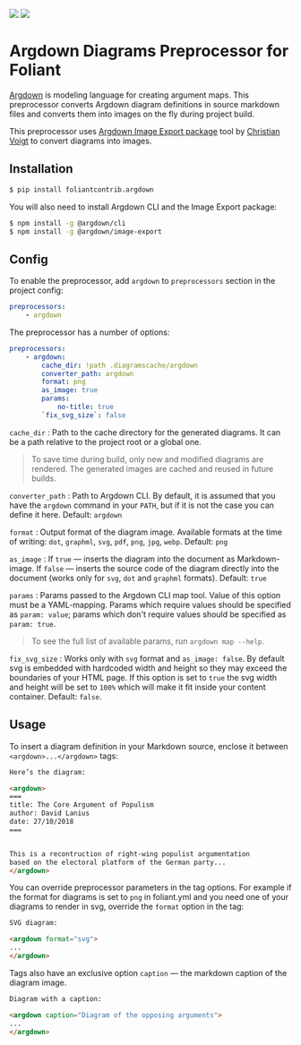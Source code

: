 [![](https://img.shields.io/pypi/v/foliantcontrib.argdown.svg)](https://pypi.org/project/foliantcontrib.argdown/) [![](https://img.shields.io/github/v/tag/foliant-docs/foliantcontrib.argdown.svg?label=github)](https://github.com/foliant-docs/foliantcontrib.argdown)

# Argdown Diagrams Preprocessor for Foliant

[Argdown](https://argdown.org/) is modeling language for creating argument maps. This preprocessor converts Argdown diagram definitions in source markdown files and converts them into images on the fly during project build.

This preprocessor uses [Argdown Image Export package](https://github.com/christianvoigt/argdown/tree/master/packages/argdown-image-export) tool by [Christian Voigt](https://github.com/christianvoigt) to convert diagrams into images.

## Installation

```bash
$ pip install foliantcontrib.argdown
```

You will also need to install Argdown CLI and the Image Export package:

```bash
$ npm install -g @argdown/cli
$ npm install -g @argdown/image-export
```

## Config

To enable the preprocessor, add `argdown` to `preprocessors` section in the project config:

```yaml
preprocessors:
    - argdown
```

The preprocessor has a number of options:

```yaml
preprocessors:
    - argdown:
        cache_dir: !path .diagramscache/argdown
        converter_path: argdown
        format: png
        as_image: true
        params:
            no-title: true
        `fix_svg_size`: false
```

`cache_dir`
:   Path to the cache directory for the generated diagrams. It can be a path relative to the project root or a global one.

>   To save time during build, only new and modified diagrams are rendered. The generated images are cached and reused in future builds.

`converter_path`
:   Path to Argdown CLI. By default, it is assumed that you have the `argdown` command in your `PATH`, but if it is not the case you can define it here. Default: `argdown`

`format`
:   Output format of the diagram image. Available formats at the time of writing: `dot`, `graphml`, `svg`, `pdf`, `png`, `jpg`, `webp`. Default: `png`

`as_image`
:   If `true` — inserts the diagram into the document as Markdown-image. If `false` — inserts the source code of the diagram directly into the document (works only for `svg`, `dot` and `graphml` formats). Default: `true`

`params`
:   Params passed to the Argdown CLI map tool. Value of this option must be a YAML-mapping. Params which require values should be specified as `param: value`; params which don't require values should be specified as `param: true`.

> To see the full list of available params, run `argdown map --help`.

`fix_svg_size`
:   Works only with `svg` format and `as_image: false`. By default svg is embedded with hardcoded width and height so they may exceed the boundaries of your HTML page. If this option is set to `true` the svg width and height will be set to `100%` which will make it fit inside your content container. Default: `false`.


## Usage

To insert a diagram definition in your Markdown source, enclose it between `<argdown>...</argdown>` tags:

```html
Here’s the diagram:

<argdown>
===
title: The Core Argument of Populism
author: David Lanius
date: 27/10/2018
===


This is a recontruction of right-wing populist argumentation 
based on the electoral platform of the German party...
</argdown>
```

You can override preprocessor parameters in the tag options. For example if the format for diagrams is set to `png` in foliant.yml and you need one of your diagrams to render in svg, override the `format` option in the tag:

```html
SVG diagram:

<argdown format="svg">
...
</argdown>
```

Tags also have an exclusive option `caption` — the markdown caption of the diagram image.

```html
Diagram with a caption:

<argdown caption="Diagram of the opposing arguments">
...
</argdown>
```
